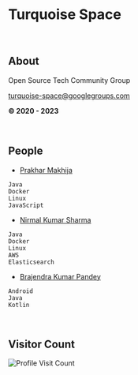 
# Turquoise Space

<br>


## About

Open Source Tech Community Group

<u>turquoise-space@googlegroups.com</u>

<b>© 2020 - 2023</b>

<br>


## People

- [Prakhar Makhija](https://github.com/matcdac)

```
Java
Docker
Linux
JavaScript
```

- [Nirmal Kumar Sharma](https://github.com/nirmalkumarsharma)

```
Java
Docker
Linux
AWS
Elasticsearch
```

- [Brajendra Kumar Pandey](https://github.com/Brajendra)

```
Android
Java
Kotlin
```

<br>


## Visitor Count

![Profile Visit Count](https://profile-counter.glitch.me/TurquoiseSpace/count.svg)
